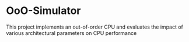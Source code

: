 # OoO-Simulator
This project implements an out-of-order CPU and evaluates the impact of various architectural parameters on CPU performance
